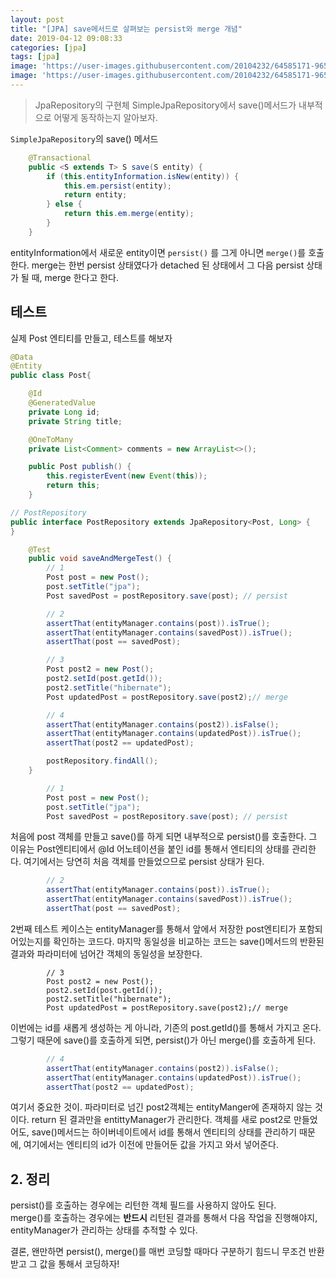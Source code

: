 ```yaml
---
layout: post
title: "[JPA] save메서드로 살펴보는 persist와 merge 개념"
date: 2019-04-12 09:08:33
categories: [jpa]
tags: [jpa]
image: 'https://user-images.githubusercontent.com/20104232/64585171-96511580-d3d2-11e9-947d-8f1e98e46100.png'
image: 'https://user-images.githubusercontent.com/20104232/64585171-96511580-d3d2-11e9-947d-8f1e98e46100.png'
---
```


> JpaRepository의 구현체 SimpleJpaRepository에서 save()메서드가 내부적으로 어떻게 동작하는지 알아보자.

`SimpleJpaRepository`의 save() 메서드

```java
    @Transactional
    public <S extends T> S save(S entity) {
        if (this.entityInformation.isNew(entity)) {
            this.em.persist(entity);
            return entity;
        } else {
            return this.em.merge(entity);
        }
    }
```

entityInformation에서 새로운 entity이면 `persist()` 를 그게 아니면 `merge()`를 호출한다. 
merge는 한번 persist 상태였다가 detached 된 상태에서 그 다음 persist 상태가 될 때, merge 한다고 한다.

## 테스트

실제 Post 엔티티를 만들고, 테스트를 해보자

```java
@Data
@Entity
public class Post{

    @Id
    @GeneratedValue
    private Long id;
    private String title;

    @OneToMany
    private List<Comment> comments = new ArrayList<>();

    public Post publish() {
        this.registerEvent(new Event(this));
        return this;
    }
```

```java
// PostRepository
public interface PostRepository extends JpaRepository<Post, Long> {
}
```

```java
    @Test
    public void saveAndMergeTest() {
        // 1
        Post post = new Post();
        post.setTitle("jpa");
        Post savedPost = postRepository.save(post); // persist

        // 2
        assertThat(entityManager.contains(post)).isTrue();
        assertThat(entityManager.contains(savedPost)).isTrue();
        assertThat(post == savedPost);

        // 3
        Post post2 = new Post();
        post2.setId(post.getId());
        post2.setTitle("hibernate");
        Post updatedPost = postRepository.save(post2);// merge

        // 4
        assertThat(entityManager.contains(post2)).isFalse();
        assertThat(entityManager.contains(updatedPost)).isTrue();
        assertThat(post2 == updatedPost);

        postRepository.findAll();
    }
```

```java
        // 1
        Post post = new Post();
        post.setTitle("jpa");
        Post savedPost = postRepository.save(post); // persist
```

처음에 post 객체를 만들고 save()를 하게 되면 내부적으로 persist()를 호출한다. 그 이유는 Post엔티티에서 @Id 어노테이션을 붙인 id를 통해서 엔티티의 상태를 관리한다. 여기에서는 당연히 처음 객체를 만들었으므로 persist 상태가 된다.

```java
        // 2
        assertThat(entityManager.contains(post)).isTrue();
        assertThat(entityManager.contains(savedPost)).isTrue();
        assertThat(post == savedPost);
```

2번째 테스트 케이스는 entityManager를 통해서 앞에서 저장한 post엔티티가 포함되어있는지를 확인하는 코드다. 마지막 동일성을 비교하는 코드는 save()메서드의 반환된 결과와 파라미터에 넘어간 객체의 동일성을 보장한다.

```
        // 3
        Post post2 = new Post();
        post2.setId(post.getId());
        post2.setTitle("hibernate");
        Post updatedPost = postRepository.save(post2);// merge
```

이번에는 id를 새롭게 생성하는 게 아니라, 기존의 post.getId()를 통해서 가지고 온다. 그렇기 때문에 save()를 호출하게 되면, persist()가 아닌 merge()를 호출하게 된다.

```java
        // 4
        assertThat(entityManager.contains(post2)).isFalse();
        assertThat(entityManager.contains(updatedPost)).isTrue();
        assertThat(post2 == updatedPost);
```

여기서 중요한 것이. 파라미터로 넘긴 post2객체는 entityManger에 존재하지 않는 것이다. return 된 결과만을 entittyManager가 관리한다. 객체를 새로 post2로 만들었어도, save()메서드는 하이버네이트에서 id를 통해서 엔티티의 상태를 관리하기 때문에, 여기에서는 엔티티의 id가 이전에 만들어둔 값을 가지고 와서 넣어준다.

## 2. 정리

persist()를 호출하는 경우에는 리턴한 객체 필드를 사용하지 않아도 된다.  
merge()를 호출하는 경우에는 **반드시** 리턴된 결과를 통해서 다음 작업을 진행해야지, entityManager가 관리하는 상태를 추적할 수 있다.

결론, 왠만하면 persist(), merge()를 매번 코딩할 때마다 구분하기 힘드니 무조건 반환받고 그 값을 통해서 코딩하자!
